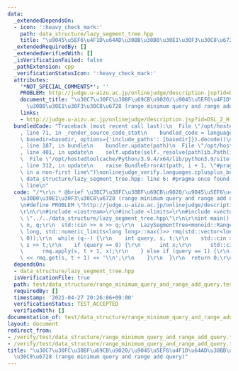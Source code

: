 ```yaml
---
data:
  _extendedDependsOn:
  - icon: ':heavy_check_mark:'
    path: data_structure/lazy_segment_tree.hpp
    title: "\u9045\u5EF6\u4F1D\u64AD\u30BB\u30B0\u30E1\u30F3\u30C8\u6728"
  _extendedRequiredBy: []
  _extendedVerifiedWith: []
  _isVerificationFailed: false
  _pathExtension: cpp
  _verificationStatusIcon: ':heavy_check_mark:'
  attributes:
    '*NOT_SPECIAL_COMMENTS*': ''
    PROBLEM: http://judge.u-aizu.ac.jp/onlinejudge/description.jsp?id=DSL_2_H
    document_title: "\u30C7\u30FC\u30BF\u69CB\u9020/\u9045\u5EF6\u4F1D\u64AD\u30BB\
      \u30B0\u30E1\u30F3\u30C8\u6728 (range minimum query and range add query)"
    links:
    - http://judge.u-aizu.ac.jp/onlinejudge/description.jsp?id=DSL_2_H
  bundledCode: "Traceback (most recent call last):\n  File \"/opt/hostedtoolcache/Python/3.9.4/x64/lib/python3.9/site-packages/onlinejudge_verify/documentation/build.py\"\
    , line 71, in _render_source_code_stat\n    bundled_code = language.bundle(stat.path,\
    \ basedir=basedir, options={'include_paths': [basedir]}).decode()\n  File \"/opt/hostedtoolcache/Python/3.9.4/x64/lib/python3.9/site-packages/onlinejudge_verify/languages/cplusplus.py\"\
    , line 187, in bundle\n    bundler.update(path)\n  File \"/opt/hostedtoolcache/Python/3.9.4/x64/lib/python3.9/site-packages/onlinejudge_verify/languages/cplusplus_bundle.py\"\
    , line 401, in update\n    self.update(self._resolve(pathlib.Path(included), included_from=path))\n\
    \  File \"/opt/hostedtoolcache/Python/3.9.4/x64/lib/python3.9/site-packages/onlinejudge_verify/languages/cplusplus_bundle.py\"\
    , line 312, in update\n    raise BundleErrorAt(path, i + 1, \"#pragma once found\
    \ in a non-first line\")\nonlinejudge_verify.languages.cplusplus_bundle.BundleErrorAt:\
    \ data_structure/lazy_segment_tree.hpp: line 6: #pragma once found in a non-first\
    \ line\n"
  code: "/*\r\n * @brief \u30C7\u30FC\u30BF\u69CB\u9020/\u9045\u5EF6\u4F1D\u64AD\u30BB\
    \u30B0\u30E1\u30F3\u30C8\u6728 (range minimum query and range add query)\r\n */\r\
    \n#define PROBLEM \"http://judge.u-aizu.ac.jp/onlinejudge/description.jsp?id=DSL_2_H\"\
    \r\n\r\n#include <iostream>\r\n#include <limits>\r\n#include <vector>\r\n#include\
    \ \"../../data_structure/lazy_segment_tree.hpp\"\r\n\r\nint main() {\r\n  int\
    \ n, q;\r\n  std::cin >> n >> q;\r\n  LazySegmentTree<monoid::RangeMinimumAndAddQuery<long\
    \ long, std::numeric_limits<long long>::max()>> rmq(std::vector<long long>(n,\
    \ 0));\r\n  while (q--) {\r\n    int query, s, t;\r\n    std::cin >> query >>\
    \ s >> t;\r\n    if (query == 0) {\r\n      int x;\r\n      std::cin >> x;\r\n\
    \      rmq.apply(s, t + 1, x);\r\n    } else if (query == 1) {\r\n      std::cout\
    \ << rmq.get(s, t + 1) << '\\n';\r\n    }\r\n  }\r\n  return 0;\r\n}\r\n"
  dependsOn:
  - data_structure/lazy_segment_tree.hpp
  isVerificationFile: true
  path: test/data_structure/range_minimum_query_and_range_add_query.test.cpp
  requiredBy: []
  timestamp: '2021-04-27 20:26:06+09:00'
  verificationStatus: TEST_ACCEPTED
  verifiedWith: []
documentation_of: test/data_structure/range_minimum_query_and_range_add_query.test.cpp
layout: document
redirect_from:
- /verify/test/data_structure/range_minimum_query_and_range_add_query.test.cpp
- /verify/test/data_structure/range_minimum_query_and_range_add_query.test.cpp.html
title: "\u30C7\u30FC\u30BF\u69CB\u9020/\u9045\u5EF6\u4F1D\u64AD\u30BB\u30B0\u30E1\u30F3\
  \u30C8\u6728 (range minimum query and range add query)"
---
```

